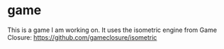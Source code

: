 game
====

This is a game I am working on.  It uses the isometric engine from Game Closure: https://github.com/gameclosure/isometric
